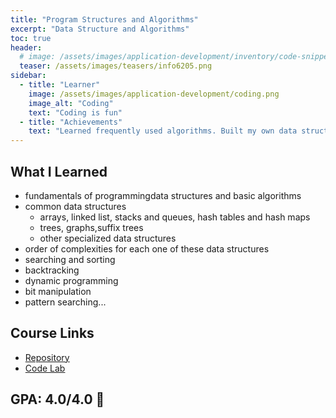 ```yaml
---
title: "Program Structures and Algorithms"
excerpt: "Data Structure and Algorithms"
toc: true
header:
  # image: /assets/images/application-development/inventory/code-snippet.png
  teaser: /assets/images/teasers/info6205.png
sidebar:
  - title: "Learner"
    image: /assets/images/application-development/coding.png
    image_alt: "Coding"
    text: "Coding is fun"
  - title: "Achievements"
    text: "Learned frequently used algorithms. Built my own data structure libary. Solve 300+ leetcode problems"
---
```


## What I Learned

- fundamentals of programmingdata structures and basic algorithms
- common data structures 
  - arrays, linked list, stacks and queues, hash tables and hash maps
  - trees, graphs,suffix trees
  - other specialized data structures
- order of complexities for each one of these data structures
- searching and sorting
- backtracking
- dynamic programming
- bit manipulation
- pattern searching...

## Course Links
- [Repository](https://github.com/iShiBin/info6205)
- [Code Lab ](https://github.com/iShiBin/lab/tree/master/algorithm)

## GPA: 4.0/4.0 💯